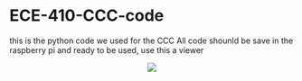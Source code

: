 # ECE-410-CCC-code
this is the python code we used for the CCC
All code shounld be save in the raspberry pi and ready to be used, use this a viewer
<p align="center">
   <img src="https://github.com/user-attachments/assets/57064fad-9244-4860-af7b-b79b4415d99c">
</p>


